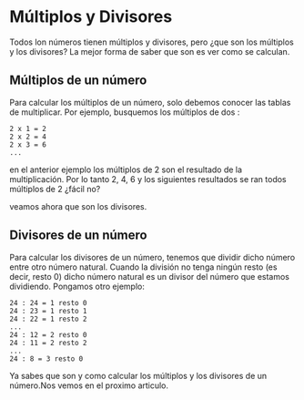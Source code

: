 # Múltiplos y Divisores

Todos lon números tienen múltiplos  y divisores, pero ¿que son los múltiplos y los divisores? La mejor forma de saber que son es ver como se calculan.

## Múltiplos de un número

Para calcular los múltiplos de un número, solo debemos conocer las tablas de multiplicar. Por ejemplo, busquemos los múltiplos de dos :

```
2 x 1 = 2
2 x 2 = 4
2 x 3 = 6
...
```
en el anterior ejemplo los múltiplos de 2 son el resultado de la multiplicación. Por lo tanto 2, 4, 6 y los siguientes resultados se ran todos múltiplos de 2 ¿fácil no?

veamos ahora que son los divisores.

## Divisores de un número

Para calcular los divisores de un número, tenemos que dividir dicho número entre otro número natural. Cuando la división no tenga ningún resto (es decir, resto 0) dicho número natural es un divisor del número que estamos dividiendo. Pongamos otro ejemplo:

```
24 : 24 = 1 resto 0
24 : 23 = 1 resto 1
24 : 22 = 1 resto 2
...
24 : 12 = 2 resto 0
24 : 11 = 2 resto 2
...
24 : 8 = 3 resto 0
```

Ya sabes que son y como calcular los múltiplos y los divisores de un número.Nos vemos en el proximo articulo.
